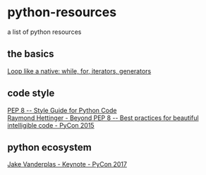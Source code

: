 # python-resources
a list of python resources

## the basics
[Loop like a native: while, for, iterators, generators](https://youtu.be/EnSu9hHGq5o)   

## code style
[PEP 8 -- Style Guide for Python Code](https://www.python.org/dev/peps/pep-0008/)  
[Raymond Hettinger - Beyond PEP 8 -- Best practices for beautiful intelligible code - PyCon 2015](https://youtu.be/wf-BqAjZb8M)  

## python ecosystem

[Jake Vanderplas - Keynote - PyCon 2017](https://youtu.be/ZyjCqQEUa8o)  


